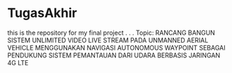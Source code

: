 # TugasAkhir
this is the repository for my final project
.
.
.
Topic: RANCANG BANGUN SISTEM UNLIMITED VIDEO LIVE STREAM PADA UNMANNED AERIAL VEHICLE MENGGUNAKAN NAVIGASI AUTONOMOUS WAYPOINT SEBAGAI PENDUKUNG SISTEM PEMANTAUAN DARI UDARA BERBASIS JARINGAN 4G LTE
